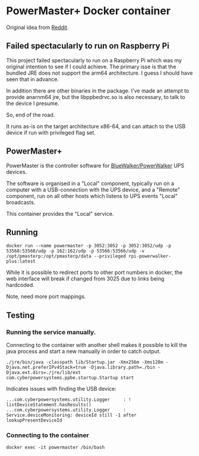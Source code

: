 # PowerMaster+ Docker container

Original idea from [Reddit](https://www.reddit.com/r/homelab/comments/13pnjnm/powerwalker_ups_powermaster_software_in_docker/).

## Failed spectacularly to run on Raspberry Pi

This project failed spectacularly to run on a Raspberry Pi which
was my original intention to see if I could achieve.
The primary isse is that the bundled JRE does not support the arm64
architecture. I guess I should have seen that in advance.

In addition there are other binaries in the package. I've made
an attempt to provide anarnm64 jre, but the libppbedrvc.so
is also necessary, to talk to the device I presume.

So, end of the road.

It runs as-is on the target architecture x86-64, and can attach
to the USB device if run with privileged flag set.

## PowerMaster+

PowerMaster is the controller software for [BlueWalker/PowerWalker](https://powerwalker.com/)
UPS devices.

The software is organised in a "Local" component, typically run on a computer with
a USB-connection with the UPS device, and a "Remote" component, run on all other
hosts which listens to UPS events "Local" broadcasts.

This container provides the "Local" service.

## Running

```docker run --name powermaster -p 3052:3052 -p 3052:3052/udp -p 53568:53568/udp -p 162:162/udp -p 53566:53566/udp -v /opt/pmasterp:/opt/pmasterp/data --privileged rpi-powerwalker-plus:latest```

While it is possible to redirect ports to other port numbers in docker, the
web interface will break if changed from 3025 due to links being hardcoded.

Note, need more port mappings.

## Testing

### Running the service manually.

Connecting to the container with another shell makes it possible to kill
the java process and start a new manually in order to catch output.

```./jre/bin/java -classpath lib/Startup.jar -Xmx256m -Xms128m -Djava.net.preferIPv4Stack=true -Djava.library.path=./bin -Djava.ext.dirs=./jre/lib/ext com.cyberpowersystems.ppbe.startup.Startup start```

Indicates issues with finding the USB device:

`
...com.cyberpowersystems.utility.Logger     : ! listDeviceStatement.hasResults()
...com.cyberpowersystems.utility.Logger     : Service.deviceMonitoring: deviceId still -1 after lookupPresentDeviceId
`

### Connecting to the container

```docker exec -it powermaster /bin/bash```
